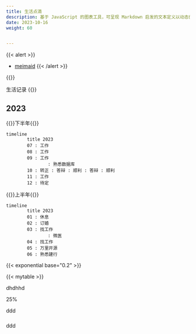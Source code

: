 ```yaml
---
title: 生活点滴
description: 基于 JavaScript 的图表工具，可呈现 Markdown 启发的文本定义以动态创建和修改图表。
date: 2023-10-16
weight: 60


---
```

{{< alert >}}
- [meimaid](https://cdn.jsdelivr.net/npm/mermaid@10.6.0/)
{{< /alert >}}


{{<caution>}}
<!---->
生活记录
{{</caution>}}

## 2023

{{<note>}}下半年{{</note>}}
```mermaid
timeline
        title 2023
        07 : 工作
        08 : 工作
        09 : 工作
                : 熟悉数据库
        10 : 转正 : 答辩 : 顺利 : 答辩 : 顺利
        11 : 工作
        12 : 待定

```

{{<note>}}上半年{{</note>}}
```mermaid
timeline
        title 2023
        01 : 休息
        02 : 订婚
        03 : 找工作
                : 微医
        04 : 找工作
        05 : 万里开源
        06 : 熟悉建行

```


{{< exponential base="0.2" >}}




{{< mytable  >}}


dhdhhd

<div class="progress">
  <div class="progress-bar" role="progressbar" style="width: 25%;" aria-valuenow="25" aria-valuemin="0" aria-valuemax="100">25%</div>
</div>

ddd
<div class="progress" style="height: 10px;">
  <div class="progress-bar" role="progressbar" style="width: 25%;" aria-valuenow="25" aria-valuemin="0" aria-valuemax="100"></div>
</div>
ddd
<div class="progress" style="height: 20px;">
  <div class="progress-bar" role="progressbar" style="width: 25%;" aria-valuenow="25" aria-valuemin="0" aria-valuemax="100"></div>
</div>
